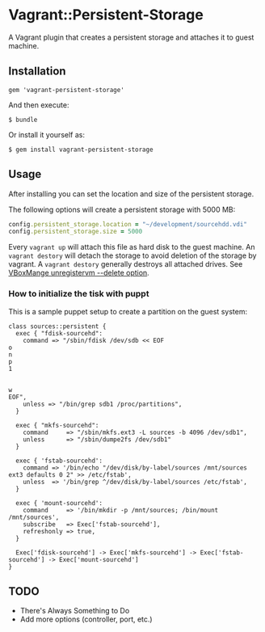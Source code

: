 # Vagrant::Persistent-Storage


A Vagrant plugin that creates a persistent storage and attaches it to guest machine.

## Installation

    gem 'vagrant-persistent-storage'

And then execute:

    $ bundle

Or install it yourself as:

    $ gem install vagrant-persistent-storage

## Usage

After installing you can set the location and size of the persistent storage.

The following options will create a persistent storage with 5000 MB:
```ruby
config.persistent_storage.location = "~/development/sourcehdd.vdi"
config.persistent_storage.size = 5000
```

Every `vagrant up` will attach this file as hard disk to the guest machine.
An `vagrant destory` will detach the storage to avoid deletion of the storage by vagrant.
A `vagrant destory` generally destroys all attached drives. See [VBoxMange unregistervm --delete option][vboxmanage_delete].

### How to initialize the tisk with puppt

This is a sample puppet setup to create a partition on the guest system:

```puppet
class sources::persistent {
  exec { "fdisk-sourcehd":
    command => "/sbin/fdisk /dev/sdb << EOF
o
n
p
1


w
EOF",
    unless => "/bin/grep sdb1 /proc/partitions",
  }

  exec { "mkfs-sourcehd":
    command     => "/sbin/mkfs.ext3 -L sources -b 4096 /dev/sdb1",
    unless      => "/sbin/dumpe2fs /dev/sdb1"
  }
  
  exec { 'fstab-sourcehd':
    command => '/bin/echo "/dev/disk/by-label/sources /mnt/sources ext3 defaults 0 2" >> /etc/fstab',
    unless  => '/bin/grep ^/dev/disk/by-label/sources /etc/fstab',
  }
  
  exec { 'mount-sourcehd':
    command     => '/bin/mkdir -p /mnt/sources; /bin/mount /mnt/sources',
    subscribe   => Exec['fstab-sourcehd'],
    refreshonly => true,
  }

  Exec['fdisk-sourcehd'] -> Exec['mkfs-sourcehd'] -> Exec['fstab-sourcehd'] -> Exec['mount-sourcehd']
}
```

## TODO

* There's Always Something to Do
* Add more options (controller, port, etc.)


[vboxmanage_delete]: http://www.virtualbox.org/manual/ch08.html#vboxmanage-registervm "VBoxManage registervm / unregistervm"
